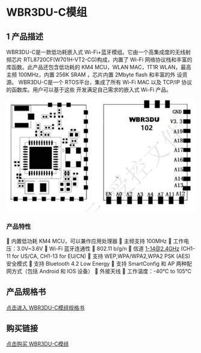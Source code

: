 

# WBR3DU-C模组


## 1 产品描述
WBR3DU-C是一款低功耗嵌入式 Wi-Fi+蓝牙模组。它由一个高集成度的无线射频芯片
RTL8720CF(W701H-VT2-CG)构成，内置了 Wi-Fi 网络协议栈和丰富的库函数。此产品还包含低功耗的 KM4
MCU，WLAN MAC，1T1R WLAN，最高主频 100MHz，内置 256K SRAM ，芯片内置 2Mbyte flash 和丰富的外
设资源。
WBR3DU-C是一个 RTOS平台，集成了所有 Wi-Fi MAC 以及 TCP/IP 协议的函数库。用户可以基于这些
开发满足自己需求的嵌入式 Wi-Fi 产品。

![8720cf](../../assets/images/8720CF/8720cf.png)

### 产品特性
 内置低功耗 KM4 MCU，可以兼作应用处理器
 主频支持 100MHz
 工作电压：3.0V~3.6V
 Wi-Fi 蓝牙连通性
 802.11 b/g/n
 信道 1-14@2.4GHz (CH1-11 for US/CA, CH1-13 for EU/CN)
 支持 WEP,WPA/WPA2,WPA2 PSK (AES) 安全模式
 支持 Bluetooth 4.2 Low Energy
 支持 SmartConfig 和 AP 两种配网方式（包括 Android 和 IOS 设备）
 外接天线
 工作温度：-40℃ to 105℃

## 产品规格书
[点击进入 WBR3DU-C模组规格书](../../download/8720cf/8720cf_datasheet.md)

## 购买链接
[点击购买 WBR3DU-C模组](../../buy_sample/8720cf.md)